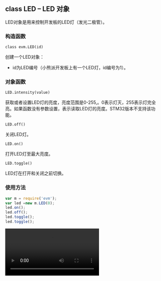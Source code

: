 ## class LED – LED 对象

LED对象是用来控制开发板的LED灯（发光二极管）。

### 构造函数

` class evm.LED(id) `

 创建一个LED对象：
*  id为LED编号（小熊派开发板上有一个LED灯，id编号为1）。
    
    
### 对象函数

`LED.intensity(value)`

获取或者设置LED灯的亮度，亮度范围是0-255,。0表示灯灭，255表示灯完全亮。如果函数没有参数设置，表示读取LED灯的亮度。STM32版本不支持该功能。

`LED.off()`

关闭LED灯。

`LED.on()`

打开LED灯至最大亮度。

`LED.toggle()`

LED灯在打开和关闭之前切换。

### 使用方法

```javascript
var m = require('evm');
var led =new m.LED(0);
led.on();
led.off();
led.toggle();
led.toggle();
```
<video src="http://47.105.117.50:12306/djf/evm_doc_publish/raw/master/zh-cn/vedio/led.mp4?inline=false" 
controls="controls"></video> 



